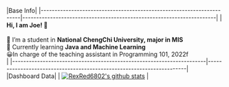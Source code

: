 |Base Info|
|----------------------------------------------------------------------|----------------------------------------------------------------------|
| __Hi, I am Joe! 👋__<br/><br/>🔭 I’m a student in **National ChengChi University, major in MIS** <br/>🌱 Currently learning **Java and Machine Learning** <br/>😀In charge of the teaching assistant in Programming 101, <t>2022f<br/> | 
|----------------------------------------------------------------------|----------------------------------------------------------------------|
|Dashboard Data|
| [![RexRed6802's github stats](https://github-readme-stats.vercel.app/api?username=RexRed6802&show_icons=true&theme=dracula)](https://github.com/anuraghazra/github-readme-stats) |


<div align=center><b></b></div>


